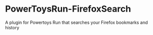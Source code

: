 # PowerToysRun-FirefoxSearch
A plugin for Powertoys Run that searches your Firefox bookmarks and history
